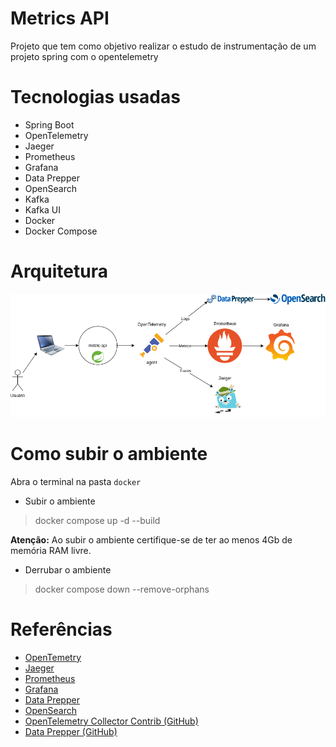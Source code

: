 # Metrics API

Projeto que tem como objetivo realizar o estudo de instrumentação de um projeto spring com o opentelemetry

# Tecnologias usadas

- Spring Boot
- OpenTelemetry
- Jaeger
- Prometheus
- Grafana
- Data Prepper
- OpenSearch
- Kafka
- Kafka UI
- Docker
- Docker Compose

# Arquitetura

![Diagrama Metric API](./docs/Metric-api.png)

# Como subir o ambiente
Abra o terminal na pasta `docker`

- Subir o ambiente

> docker compose up -d --build

**Atenção:** Ao subir o ambiente certifique-se de ter ao menos 4Gb de memória RAM livre.

- Derrubar o ambiente

> docker compose down --remove-orphans

# Referências

- [OpenTemetry](https://opentelemetry.io/docs/)
- [Jaeger](https://www.jaegertracing.io/docs/1.48/getting-started/)
- [Prometheus](https://prometheus.io/docs/introduction/overview/)
- [Grafana](https://grafana.com/docs/grafana/latest/)
- [Data Prepper](https://opensearch.org/docs/latest/data-prepper/index/)
- [OpenSearch](https://opensearch.org/docs/latest/)
- [OpenTelemetry Collector Contrib (GitHub)](https://github.com/open-telemetry/opentelemetry-collector-contrib)
- [Data Prepper (GitHub)](https://github.com/opensearch-project/data-prepper)